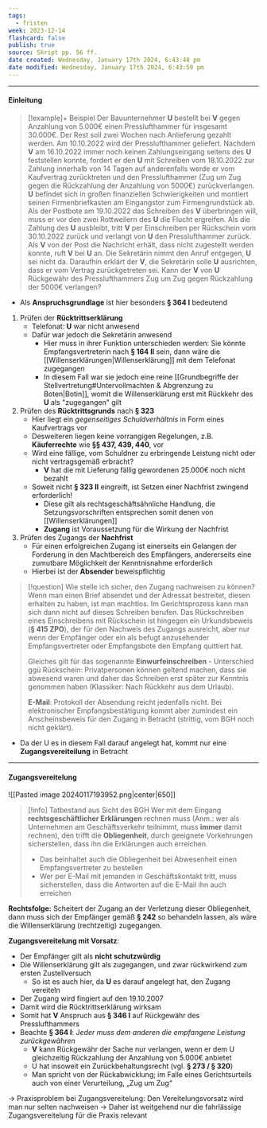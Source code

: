 ```yaml
---
tags:
  - fristen
week: 2023-12-14
flashcard: false
publish: true
source: Skript pp. 56 ff.
date created: Wednesday, January 17th 2024, 6:43:48 pm
date modified: Wednesday, January 17th 2024, 6:43:59 pm
---
```

***
#### Einleitung

> [!example]+ Beispiel 
> Der Bauunternehmer **U** bestellt bei **V** gegen Anzahlung von 5.000€ einen Presslufthammer für insgesamt 30.000€. Der Rest soll zwei Wochen nach Anlieferung gezahlt werden. Am 10.10.2022 wird der Presslufthammer geliefert. Nachdem **V** am 16.10.2022 immer noch keinen Zahlungseingang seitens des **U** feststellen konnte, fordert er den **U** mit Schreiben vom 18.10.2022 zur Zahlung innerhalb von 14 Tagen auf anderenfalls werde er vom Kaufvertrag zurücktreten und den Presslufthammer (Zug um Zug gegen die Rückzahlung der Anzahlung von 5000€) zurückverlangen. **U** befindet sich in großen finanziellen Schwierigkeiten und montiert seinen Firmenbriefkasten am Eingangstor zum Firmengrundstück ab. Als der Postbote am 19.10.2022 das Schreiben des **V** überbringen will, muss er vor den zwei Rottweilern des **U** die Flucht ergreifen. Als die Zahlung des **U** ausbleibt, tritt **V** per Einschreiben per Rückschein vom 30.10.2022 zurück und verlangt von **U** den Presslufthammer zurück. Als **V** von der Post die Nachricht erhält, dass nicht zugestellt werden konnte, ruft **V** bei **U** an. Die Sekretärin nimmt den Anruf entgegen, **U** sei nicht da. Daraufhin erklärt der **V**, die Sekretärin solle **U** ausrichten, dass er vom Vertrag zurückgetreten sei. Kann der **V** von **U** Rückgewähr des Presslufthammers Zug um Zug gegen Rückzahlung der 5000€ verlangen?

- Als **Anspruchsgrundlage** ist hier besonders **§ 364 I** bedeutend

1. Prüfen der **Rücktrittserklärung**
	- Telefonat: **U** war nicht anwesend
	- Dafür war jedoch die Sekretärin anwesend
		- Hier muss in ihrer Funktion unterschieden werden: Sie könnte Empfangsvertreterin nach **§ 164 II** sein, dann wäre die [[Willenserklärungen|Willenserklärung]] mit dem Telefonat zugegangen
		- In diesem Fall war sie jedoch eine reine [[Grundbegriffe der Stellvertretung#Untervollmachten & Abgrenzung zu Boten|Botin]], womit die Willenserklärung erst mit Rückkehr des **U** als "zugegangen" gilt
2. Prüfen des **Rücktrittsgrunds** nach **§ 323**
	- Hier liegt ein *gegenseitiges Schuldverhältnis* in Form eines Kaufvertrags vor
	- Desweiteren liegen keine vorrangigen Regelungen, z.B. **Käuferrechte** wie **§§ 437, 439, 440**, vor
	- Wird eine fällige, vom Schuldner zu erbringende Leistung nicht oder nicht vertragsgemäß erbracht?
		- **V** hat die mit Lieferung fällig gewordenen 25.000€ noch nicht bezahlt
	- Soweit nicht **§ 323 II** eingreift, ist Setzen einer Nachfrist zwingend erforderlich!
		- Diese gilt als rechtsgeschäftsähnliche Handlung, die Setzungsvorschriften entsprechen somit denen von [[Willenserklärungen]]
		- **Zugang** ist Voraussetzung für die Wirkung der Nachfrist
3. Prüfen des Zugangs der **Nachfrist**
	- Für einen erfolgreichen Zugang ist einerseits ein Gelangen der Forderung in den Machtbereich des Empfängers, andererseits eine zumutbare Möglichkeit der Kenntnisnahme erforderlich
	- Hierbei ist der **Absender** beweispflichtig

> [!question] Wie stelle ich sicher, den Zugang nachweisen zu können? 
> Wenn man einen Brief absendet und der Adressat bestreitet, diesen erhalten zu haben, ist man machtlos. Im Gerichtsprozess kann man sich dann nicht auf dieses Schreiben berufen. Das Rückschreiben eines Einschreibens mit Rückschein ist hingegen ein Urkundsbeweis (**§ 415 ZPO**), der für den Nachweis des Zugangs ausreicht, aber nur wenn der Empfänger oder ein als befugt anzusehender Empfangsvertreter oder Empfangsbote den Empfang quittiert hat.
> 
> Gleiches gilt für das sogenannte **Einwurfeinschreiben** - Unterschied ggü Rückschein: Privatpersonen können geltend machen, dass sie abwesend waren und daher das Schreiben erst später zur Kenntnis genommen haben (Klassiker: Nach Rückkehr aus dem Urlaub).
> 
> **E-Mail**: Protokoll der Absendung reicht jedenfalls nicht. Bei elektronischer Empfangsbestätigung kommt aber zumindest ein Anscheinsbeweis für den Zugang in Betracht (strittig, vom BGH noch nicht geklärt).

- Da der U es in diesem Fall darauf angelegt hat, kommt nur eine **Zugangsvereiteilung** in Betracht

***
#### Zugangsvereitelung

![[Pasted image 20240117193952.png|center|650]]

> [!info] Tatbestand aus Sicht des BGH 
> Wer mit dem Eingang **rechtsgeschäftlicher Erklärungen** rechnen muss (Anm.: wer als Unternehmen am Geschäftsverkehr teilnimmt, muss **immer** damit rechnen), den trifft die **Obliegenheit**, durch geeignete Vorkehrungen sicherstellen, dass ihn die Erklärungen auch erreichen.
> - Das beinhaltet auch die Obliegenheit bei Abwesenheit einen Empfangsvertreter zu bestellen
> - Wer per E-Mail mit jemanden in Geschäftskontakt tritt, muss sicherstellen, dass die Antworten auf die E-Mail ihn auch erreichen

**Rechtsfolge:**
Scheitert der Zugang an der Verletzung dieser Obliegenheit, dann muss sich der Empfänger gemäß 
**§ 242** so behandeln lassen, als wäre die Willenserklärung (rechtzeitig) zugegangen.

**Zugangsvereitelung mit Vorsatz**:

- Der Empfänger gilt als **nicht schutzwürdig**
- Die Willenserklärung gilt als zugegangen, und zwar rückwirkend zum ersten Zustellversuch
	- So ist es auch hier, da **U** es darauf angelegt hat, den Zugang vereiteln
- Der Zugang wird fingiert auf den 19.10.2007
- Damit wird die Rücktrittserklärung wirksam
- Somit hat **V** Anspruch aus **§ 346 I** auf Rückgewähr des Presslufthammers
- Beachte **§ 364 I**: J*eder muss dem anderen die empfangene Leistung zurückgewähren*
	- **V** kann Rückgewähr der Sache nur verlangen, wenn er dem U gleichzeitig Rückzahlung der Anzahlung von 5.000€ anbietet
	- U hat insoweit ein Zurückbehaltungsrecht (vgl. **§ 273 / § 320**)
	- Man spricht von der Rückabwicklung; im Falle eines Gerichtsurteils auch von einer Verurteilung, „Zug um Zug“

$\rightarrow$ Praxisproblem bei Zugangsvereitelung: Den Vereitelungsvorsatz wird man nur selten nachweisen
$\rightarrow$ Daher ist weitgehend nur die fahrlässige Zugangsvereitelung für die Praxis relevant
